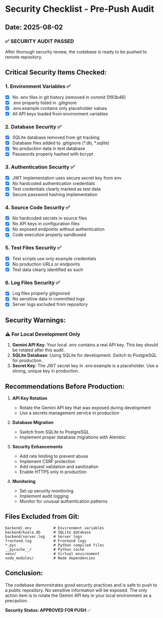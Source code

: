 # Security Checklist - Pre-Push Audit

## Date: 2025-08-02

### ✅ SECURITY AUDIT PASSED

After thorough security review, the codebase is ready to be pushed to remote repository.

## Critical Security Items Checked:

### 1. Environment Variables ✅
- [x] No .env files in git history (removed in commit 5f93b46)
- [x] .env properly listed in .gitignore
- [x] .env.example contains only placeholder values
- [x] All API keys loaded from environment variables

### 2. Database Security ✅
- [x] SQLite database removed from git tracking
- [x] Database files added to .gitignore (*.db, *.sqlite)
- [x] No production data in test database
- [x] Passwords properly hashed with bcrypt

### 3. Authentication Security ✅
- [x] JWT implementation uses secure secret key from env
- [x] No hardcoded authentication credentials
- [x] Test credentials clearly marked as test data
- [x] Secure password hashing implementation

### 4. Source Code Security ✅
- [x] No hardcoded secrets in source files
- [x] No API keys in configuration files
- [x] No exposed endpoints without authentication
- [x] Code execution properly sandboxed

### 5. Test Files Security ✅
- [x] Test scripts use only example credentials
- [x] No production URLs or endpoints
- [x] Test data clearly identified as such

### 6. Log Files Security ✅
- [x] Log files properly gitignored
- [x] No sensitive data in committed logs
- [x] Server logs excluded from repository

## Security Warnings:

### ⚠️ For Local Development Only
1. **Gemini API Key**: Your local .env contains a real API key. This key should be rotated after this audit.
2. **SQLite Database**: Using SQLite for development. Switch to PostgreSQL for production.
3. **Secret Key**: The JWT secret key in .env.example is a placeholder. Use a strong, unique key in production.

## Recommendations Before Production:

1. **API Key Rotation**
   - Rotate the Gemini API key that was exposed during development
   - Use a secrets management service in production

2. **Database Migration**
   - Switch from SQLite to PostgreSQL
   - Implement proper database migrations with Alembic

3. **Security Enhancements**
   - Add rate limiting to prevent abuse
   - Implement CSRF protection
   - Add request validation and sanitization
   - Enable HTTPS only in production

4. **Monitoring**
   - Set up security monitoring
   - Implement audit logging
   - Monitor for unusual authentication patterns

## Files Excluded from Git:

```
backend/.env          # Environment variables
backend/koala.db      # SQLite database
backend/server.log    # Server logs
frontend.log          # Frontend logs
*.pyc                 # Python compiled files
__pycache__/          # Python cache
venv/                 # Virtual environment
node_modules/         # Node dependencies
```

## Conclusion:

The codebase demonstrates good security practices and is safe to push to a public repository. No sensitive information will be exposed. The only action item is to rotate the Gemini API key in your local environment as a precaution.

**Security Status: APPROVED FOR PUSH** ✅
